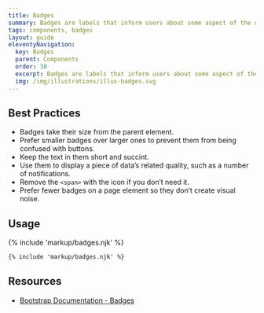 ```yaml
---
title: Badges
summary: Badges are labels that inform users about some aspect of the data, such as the count of related items.
tags: components, badges
layout: guide
eleventyNavigation:
  key: Badges
  parent: Components
  order: 30
  excerpt: Badges are labels that inform users about some aspect of the data, such as the count of related items.
  img: /img/illustrations/illus-badges.svg
---
```


## Best Practices

- Badges take their size from the parent element.
- Prefer smaller badges over larger ones to prevent them from being confused with buttons.
- Keep the text in them short and succint.
- Use them to display a piece of data’s related quality, such as a number of notifications.
- Remove the `<span>` with the icon if you don’t need it.
- Prefer fewer badges on a page element so they don’t create visual noise.

## Usage

{% include 'markup/badges.njk' %}

```html
{% include 'markup/badges.njk' %}
```

## Resources

- [Bootstrap Documentation - Badges](https://getbootstrap.com/docs/5.2/components/badge/)
